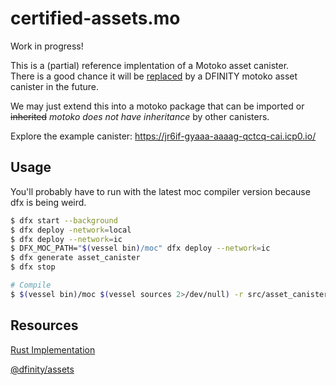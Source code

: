 # certified-assets.mo
Work in progress!

This is a (partial) reference implentation of a Motoko asset canister.  
There is a good chance it will be [replaced](https://github.com/dfinity/grant-rfps/issues/48) by a DFINITY motoko asset canister in the future.

We may just extend this into a motoko package that can be imported or ~~inherited~~ *motoko does not have inheritance* by other canisters.

Explore the example canister:
<https://jr6if-gyaaa-aaaag-qctcq-cai.icp0.io/>


## Usage

You'll probably have to run with the latest moc compiler version because dfx is being weird.

```bash
$ dfx start --background
$ dfx deploy -network=local
$ dfx deploy --network=ic
$ DFX_MOC_PATH="$(vessel bin)/moc" dfx deploy --network=ic
$ dfx generate asset_canister
$ dfx stop
```

```bash
# Compile
$ $(vessel bin)/moc $(vessel sources 2>/dev/null) -r src/asset_canister/main.mo
```

## Resources

[Rust Implementation](https://github.com/dfinity/sdk/tree/master/src/canisters/frontend/ic-certified-assets/src)

[@dfinity/assets](https://www.npmjs.com/package/@dfinity/assets)
